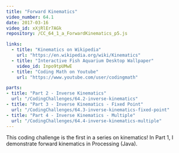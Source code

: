 ```yaml
---
title: "Forward Kinematics"
video_number: 64.1
date: 2017-03-16
video_id: xXjRlEr7AGk
repository: /CC_64_1_a_ForwardKinematics_p5.js

links:
  - title: "Kinematics on Wikipedia"
    url: "https://en.wikipedia.org/wiki/Kinematics"
  - title: "Interactive Fish Aquarium Desktop Wallpaper"
    video_id: Inpo9tpUMwE
  - title: "Coding Math on Youtube"
    url: "https://www.youtube.com/user/codingmath"

parts:
- title: "Part 2 - Inverse Kinematics"
  url: "/CodingChallenges/64.2-inverse-kinematics"
- title: "Part 3 - Inverse Kinematics - Fixed Point"
  url: "/CodingChallenges/64.3-inverse-kinematics-fixed-point"
- title: "Part 4 - Inverse Kinematics - Multiple"
  url: "/CodingChallenges/64.4-inverse-kinematics-multiple"
---
```


This coding challenge is the first in a series on kinematics!
In Part 1, I demonstrate forward kinematics in Processing (Java).
